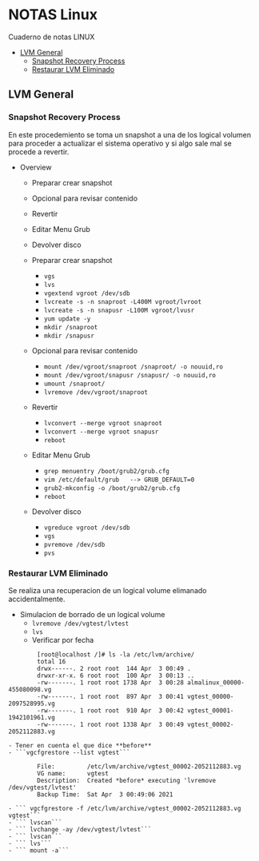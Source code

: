 # NOTAS Linux
Cuaderno de notas LINUX

- [LVM General](#lvm-general)
    - [Snapshot Recovery Process](#snapshot-recovery-process)
    - [Restaurar LVM Eliminado](#restaurar-lvm-eliminado)

## LVM General
### Snapshot Recovery Process
En este procedemiento se toma un snapshot a una de los logical volumen para proceder a actualizar el sistema operativo y si algo sale mal
se procede a revertir.
  
- Overview
  - Preparar crear snapshot
  - Opcional para revisar contenido
  - Revertir
  - Editar Menu Grub
  - Devolver disco

  - Preparar crear snapshot
	- ```vgs```
	- ```lvs```
	- ```vgextend vgroot /dev/sdb```
	- ```lvcreate -s -n snaproot -L400M vgroot/lvroot```
	- ```lvcreate -s -n snapusr -L100M vgroot/lvusr```
	- ```yum update -y```
	- ```mkdir /snaproot```
	- ```mkdir /snapusr```

  - Opcional para revisar contenido
	- ```mount /dev/vgroot/snaproot /snaproot/ -o nouuid,ro```
	- ```mount /dev/vgroot/snapusr /snapusr/ -o nouuid,ro```
	- ```umount /snaproot/```
	- ```lvremove /dev/vgroot/snaproot```

  - Revertir
    - ```lvconvert --merge vgroot snaproot```
	- ```lvconvert --merge vgroot snapusr```
	- ```reboot```

  - Editar Menu Grub
	- ```grep menuentry /boot/grub2/grub.cfg ```
	- ```vim /etc/default/grub   --> GRUB_DEFAULT=0```
	- ```grub2-mkconfig -o /boot/grub2/grub.cfg ```
	- ```reboot```

  - Devolver disco
	- ```vgreduce vgroot /dev/sdb```
	- ```vgs```
	- ```pvremove /dev/sdb```
	- ```pvs```


### Restaurar LVM Eliminado
Se realiza una recuperacion de un logical volume elimanado accidentalmente.
  - Simulacion de borrado de un logical volume
	- ```lvremove /dev/vgtest/lvtest```
	- ```lvs```
	- Verificar por fecha
```
		[root@localhost /]# ls -la /etc/lvm/archive/
		total 16
		drwx------. 2 root root  144 Apr  3 00:49 .
		drwxr-xr-x. 6 root root  100 Apr  3 00:13 ..
		-rw-------. 1 root root 1738 Apr  3 00:28 almalinux_00000-455080098.vg
		-rw-------. 1 root root  897 Apr  3 00:41 vgtest_00000-2097528995.vg
		-rw-------. 1 root root  910 Apr  3 00:42 vgtest_00001-1942101961.vg
		-rw-------. 1 root root 1338 Apr  3 00:49 vgtest_00002-2052112883.vg
```
	- Tener en cuenta el que dice **before**
	- ```vgcfgrestore --list vgtest```
```		
		File:         /etc/lvm/archive/vgtest_00002-2052112883.vg
		VG name:      vgtest
		Description:  Created *before* executing 'lvremove /dev/vgtest/lvtest'
		Backup Time:  Sat Apr  3 00:49:06 2021
```
	- ``` vgcfgrestore -f /etc/lvm/archive/vgtest_00002-2052112883.vg vgtest```
	- ``` lvscan```
	- ``` lvchange -ay /dev/vgtest/lvtest```
	- ``` lvscan```
	- ``` lvs```
	- ``` mount -a```